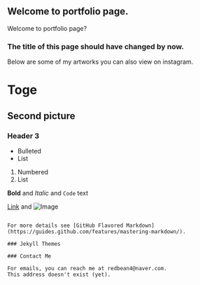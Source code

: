 ## Welcome to portfolio page.

Welcome to portfolio page?

### The title of this page should have changed by now.

Below are some of my artworks you can also view on instagram. 

# Toge
## Second picture
### Header 3

- Bulleted
- List

1. Numbered
2. List

**Bold** and _Italic_ and `Code` text

[Link](url) and ![Image](https://i.pinimg.com/474x/ff/5c/d5/ff5cd590b70f429a02d14d8780d10af7.jpg)
```

For more details see [GitHub Flavored Markdown](https://guides.github.com/features/mastering-markdown/).

### Jekyll Themes

### Contact Me

For emails, you can reach me at redbean4@naver.com.
This address doesn't exist (yet).
